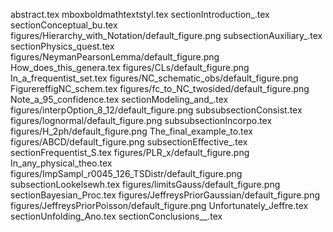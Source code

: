abstract.tex
mboxboldmathtextstyl.tex
sectionIntroduction_.tex
sectionConceptual_bu.tex
figures/Hierarchy_with_Notation/default_figure.png
subsectionAuxiliary_.tex
sectionPhysics_quest.tex
figures/NeymanPearsonLemma/default_figure.png
How_does_this_genera.tex
figures/CLs/default_figure.png
In_a_frequentist_set.tex
figures/NC_schematic_obs/default_figure.png
FigurereffigNC_schem.tex
figures/fc_to_NC_twosided/default_figure.png
Note_a_95_confidence.tex
sectionModeling_and_.tex
figures/interpOption_8_12/default_figure.png
subsubsectionConsist.tex
figures/lognormal/default_figure.png
subsubsectionIncorpo.tex
figures/H_2ph/default_figure.png
The_final_example_to.tex
figures/ABCD/default_figure.png
subsectionEffective_.tex
sectionFrequentist_S.tex
figures/PLR_x/default_figure.png
In_any_physical_theo.tex
figures/ImpSampl_r0045_126_TSDistr/default_figure.png
subsectionLookelsewh.tex
figures/limitsGauss/default_figure.png
sectionBayesian_Proc.tex
figures/JeffreysPriorGaussian/default_figure.png
figures/JeffreysPriorPoisson/default_figure.png
Unfortunately_Jeffre.tex
sectionUnfolding_Ano.tex
sectionConclusions__.tex
